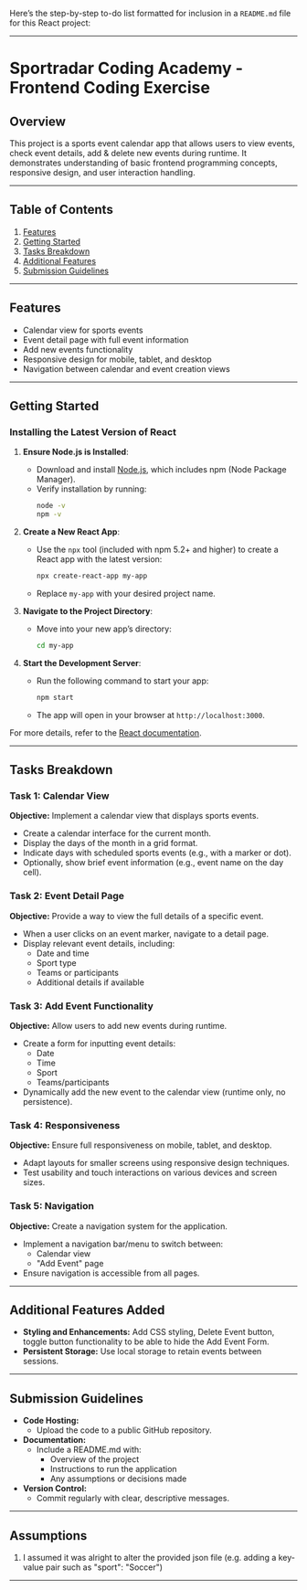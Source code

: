 Here’s the step-by-step to-do list formatted for inclusion in a `README.md` file for this React project:

---

# Sportradar Coding Academy - Frontend Coding Exercise

## Overview

This project is a sports event calendar app that allows users to view events, check event details, add & delete new events during runtime. It demonstrates understanding of basic frontend programming concepts, responsive design, and user interaction handling.

---

## Table of Contents

1. [Features](#features)
2. [Getting Started](#getting-started)
3. [Tasks Breakdown](#tasks-breakdown)
4. [Additional Features](#additional-features)
5. [Submission Guidelines](#submission-guidelines)

---

## Features

- Calendar view for sports events
- Event detail page with full event information
- Add new events functionality
- Responsive design for mobile, tablet, and desktop
- Navigation between calendar and event creation views

---

## Getting Started

### Installing the Latest Version of React

1. **Ensure Node.js is Installed**:

   - Download and install [Node.js](https://nodejs.org/), which includes npm (Node Package Manager).
   - Verify installation by running:
     ```bash
     node -v
     npm -v
     ```

2. **Create a New React App**:

   - Use the `npx` tool (included with npm 5.2+ and higher) to create a React app with the latest version:
     ```bash
     npx create-react-app my-app
     ```
   - Replace `my-app` with your desired project name.

3. **Navigate to the Project Directory**:

   - Move into your new app’s directory:
     ```bash
     cd my-app
     ```

4. **Start the Development Server**:
   - Run the following command to start your app:
     ```bash
     npm start
     ```
   - The app will open in your browser at `http://localhost:3000`.

For more details, refer to the [React documentation](https://reactjs.org/docs/getting-started.html).

---

## Tasks Breakdown

### Task 1: Calendar View

**Objective:** Implement a calendar view that displays sports events.

- Create a calendar interface for the current month.
- Display the days of the month in a grid format.
- Indicate days with scheduled sports events (e.g., with a marker or dot).
- Optionally, show brief event information (e.g., event name on the day cell).

### Task 2: Event Detail Page

**Objective:** Provide a way to view the full details of a specific event.

- When a user clicks on an event marker, navigate to a detail page.
- Display relevant event details, including:
  - Date and time
  - Sport type
  - Teams or participants
  - Additional details if available

### Task 3: Add Event Functionality

**Objective:** Allow users to add new events during runtime.

- Create a form for inputting event details:
  - Date
  - Time
  - Sport
  - Teams/participants
- Dynamically add the new event to the calendar view (runtime only, no persistence).

### Task 4: Responsiveness

**Objective:** Ensure full responsiveness on mobile, tablet, and desktop.

- Adapt layouts for smaller screens using responsive design techniques.
- Test usability and touch interactions on various devices and screen sizes.

### Task 5: Navigation

**Objective:** Create a navigation system for the application.

- Implement a navigation bar/menu to switch between:
  - Calendar view
  - "Add Event" page
- Ensure navigation is accessible from all pages.

---

## Additional Features Added

- **Styling and Enhancements:** Add CSS styling, Delete Event button, toggle button functionality to be able to hide the Add Event Form.
- **Persistent Storage:** Use local storage to retain events between sessions.

---

## Submission Guidelines

- **Code Hosting:**
  - Upload the code to a public GitHub repository.
- **Documentation:**
  - Include a README.md with:
    - Overview of the project
    - Instructions to run the application
    - Any assumptions or decisions made
- **Version Control:**
  - Commit regularly with clear, descriptive messages.

---

## Assumptions

1. I assumed it was alright to alter the provided json file (e.g. adding a key-value pair such as "sport": "Soccer")

---
